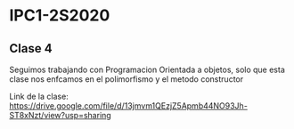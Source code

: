 # IPC1-2S2020
## Clase 4
Seguimos trabajando con Programacion Orientada a objetos, solo que esta clase nos enfcamos en el polimorfismo y el metodo constructor

Link de la clase: https://drive.google.com/file/d/13jmvm1QEzjZ5Apmb44NO93Jh-ST8xNzt/view?usp=sharing